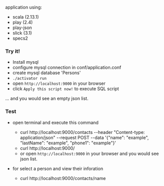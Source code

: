 application using:

* scala (2.13.1)
* play (2.4)
* play-json
* slick (3.1)
* specs2

### Try it!

* Install mysql
* configure mysql connection in conf/application.conf
* create mysql database 'Persons'
* `./activator run`
* open `http://localhost:9000` in your browser
* click `Apply this script now!` to execute SQL script

... and you would see an empty json list.

### Test
* open terminal and execute this command
  * curl   http://localhost:9000/contacts   --header "Content-type: application/json"   --request POST   --data '{"name": "example", "lastName": "example", "phone1": "example"}' 
  * curl   http://localhost:9000/
  * or open `http://localhost:9000` in your browser and you would see json list.

* for select a person and view their inforation
  * curl   http://localhost:9000/contacts/name




